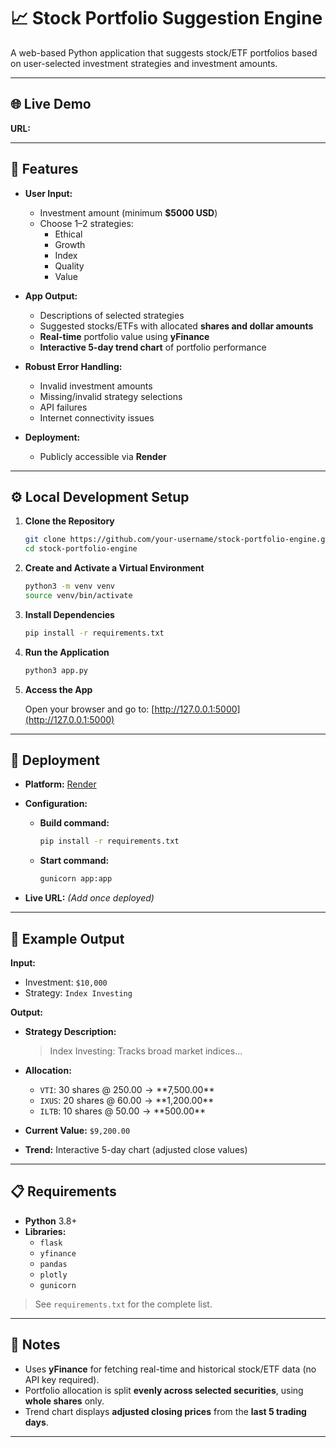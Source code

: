 # 📈 Stock Portfolio Suggestion Engine

A web-based Python application that suggests stock/ETF portfolios based on user-selected investment strategies and investment amounts.  

---

## 🌐 Live Demo

**URL:** 

---

## 🔧 Features

- **User Input:**
  - Investment amount (minimum **$5000 USD**)
  - Choose 1–2 strategies:
    - Ethical
    - Growth
    - Index
    - Quality
    - Value

- **App Output:**
  - Descriptions of selected strategies
  - Suggested stocks/ETFs with allocated **shares and dollar amounts**
  - **Real-time** portfolio value using **yFinance**
  - **Interactive 5-day trend chart** of portfolio performance

- **Robust Error Handling:**
  - Invalid investment amounts
  - Missing/invalid strategy selections
  - API failures
  - Internet connectivity issues

- **Deployment:**
  - Publicly accessible via **Render**

---

## ⚙️ Local Development Setup

1. **Clone the Repository**

    ```bash
    git clone https://github.com/your-username/stock-portfolio-engine.git
    cd stock-portfolio-engine
    ```

2. **Create and Activate a Virtual Environment**

    ```bash
    python3 -m venv venv
    source venv/bin/activate
    ```

3. **Install Dependencies**

    ```bash
    pip install -r requirements.txt
    ```

4. **Run the Application**

    ```bash
    python3 app.py
    ```

5. **Access the App**

    Open your browser and go to: [http://127.0.0.1:5000](http://127.0.0.1:5000)

---

## 🚀 Deployment

- **Platform:** [Render](https://render.com)

- **Configuration:**
    - **Build command:**

        ```bash
        pip install -r requirements.txt
        ```

    - **Start command:**

        ```bash
        gunicorn app:app
        ```

- **Live URL:** *(Add once deployed)*

---

## 🧪 Example Output

**Input:**
- Investment: `$10,000`
- Strategy: `Index Investing`

**Output:**

- **Strategy Description:**
    > Index Investing: Tracks broad market indices...

- **Allocation:**
    - `VTI`: 30 shares @ $250.00 → **$7,500.00**
    - `IXUS`: 20 shares @ $60.00 → **$1,200.00**
    - `ILTB`: 10 shares @ $50.00 → **$500.00**

- **Current Value:** `$9,200.00`
- **Trend:** Interactive 5-day chart (adjusted close values)

---

## 📋 Requirements

- **Python** 3.8+
- **Libraries:**
  - `flask`
  - `yfinance`
  - `pandas`
  - `plotly`
  - `gunicorn`

> See `requirements.txt` for the complete list.

---

## 📝 Notes

- Uses **yFinance** for fetching real-time and historical stock/ETF data (no API key required).
- Portfolio allocation is split **evenly across selected securities**, using **whole shares** only.
- Trend chart displays **adjusted closing prices** from the **last 5 trading days**.

---
